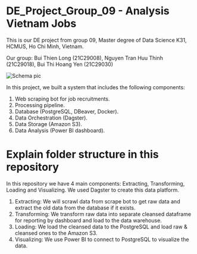 # DE_Project_Group_09 - Analysis Vietnam Jobs
This is our DE project from group 09, Master degree of Data Science K31, HCMUS, Ho Chi Minh, Vietnam.

Our group: Bui Thien Long (21C29008), Nguyen Tran Huu Thinh (21C29018), Bui Thi Hoang Yen (21C29030)

![Schema pic](https://user-images.githubusercontent.com/67893231/222876032-c60b63ed-11d9-4ce8-984d-b621160027d8.PNG)

In this project, we built a system that includes the following components:
1. Web scraping bot for job recruitments.
2. Processing pipeline.
3. Database (PostgreSQL, DBeaver, Docker).
4. Data Orchestration (Dagster).
5. Data Storage (Amazon S3).
6. Data Analysis (Power BI dashboard).

# Explain folder structure in this repository

In this repository we have 4 main components: Extracting, Transforming, Loading and Visualizing. We used Dagster to create this data platform.

1. Extracting: We will scrawl data from scrape bot to get raw data and extract the old data from the database if it exists.
2. Transforming: We transform raw data into separate cleansed dataframe for reporting by dashboard and load to the data warehouse.
3. Loading: We load the cleansed data to the PostgreSQL and load raw & cleansed ones to the Amazon S3.
4. Visualizing: We use Power BI to connect to PostgreSQL to visualize the data.


